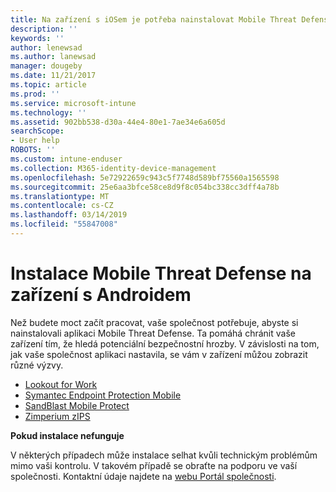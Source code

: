 ```yaml
---
title: Na zařízení s iOSem je potřeba nainstalovat Mobile Threat Defense | Dokumentace Microsoftu
description: ''
keywords: ''
author: lenewsad
ms.author: lanewsad
manager: dougeby
ms.date: 11/21/2017
ms.topic: article
ms.prod: ''
ms.service: microsoft-intune
ms.technology: ''
ms.assetid: 902bb538-d30a-44e4-80e1-7ae34e6a605d
searchScope:
- User help
ROBOTS: ''
ms.custom: intune-enduser
ms.collection: M365-identity-device-management
ms.openlocfilehash: 5e72922659c943c5f7748d589bf75560a1565598
ms.sourcegitcommit: 25e6aa3bfce58ce8d9f8c054bc338cc3dff4a78b
ms.translationtype: MT
ms.contentlocale: cs-CZ
ms.lasthandoff: 03/14/2019
ms.locfileid: "55847008"
---
```

# <a name="install-mobile-threat-defense-on-your-android-device"></a>Instalace Mobile Threat Defense na zařízení s Androidem

Než budete moct začít pracovat, vaše společnost potřebuje, abyste si nainstalovali aplikaci Mobile Threat Defense. Ta pomáhá chránit vaše zařízení tím, že hledá potenciální bezpečnostní hrozby. V závislosti na tom, jak vaše společnost aplikaci nastavila, se vám v zařízení můžou zobrazit různé výzvy.

* [Lookout for Work](you-are-prompted-to-install-lookout-for-work-android.md)
* [Symantec Endpoint Protection Mobile](you-are-prompted-to-install-skycure-android.md)
* [SandBlast Mobile Protect](you-are-prompted-to-install-sandblast-android.md)
* [Zimperium zIPS](you-are-prompted-to-install-zips-android.md)

**Pokud instalace nefunguje**

V některých případech může instalace selhat kvůli technickým problémům mimo vaši kontrolu. V takovém případě se obraťte na podporu ve vaší společnosti. Kontaktní údaje najdete na [webu Portál společnosti](https://go.microsoft.com/fwlink/?linkid=2010980).
